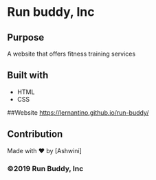 # Run buddy, Inc


## Purpose
A website that offers fitness training services


## Built with
* HTML
* CSS


##Website
https://lernantino.github.io/run-buddy/



## Contribution
Made with ❤️ by [Ashwini]



### ©️2019 Run Buddy, Inc 
